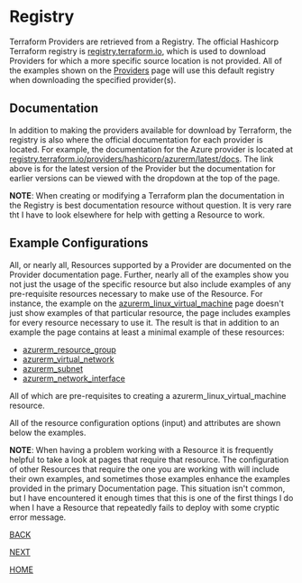 # Registry
Terraform Providers are retrieved from a Registry. The official Hashicorp Terraform registry is [registry.terraform.io](https://registry.terraform.io/), which is used to download Providers for which a more specific source location is not provided. All of the examples shown on the [Providers](https://github.com/jessed/guides/blob/main/Terraform/Providers.md) page will use this default registry when downloading the specified provider(s).
<br/>

## Documentation
In addition to making the providers available for download by Terraform, the registry is also where the official documentation for each provider is located. For example, the documentation for the Azure provider is located at [registry.terraform.io/providers/hashicorp/azurerm/latest/docs](https://registry.terraform.io/providers/hashicorp/azurerm/latest/docs). The link above is for the latest version of the Provider but the documentation for earlier versions can be viewed with the dropdown at the top of the page.

**NOTE**: When creating or modifying a Terraform plan the documentation in the Registry is best documentation resource without question. It is very rare tht I have to look elsewhere for help with getting a Resource to work.
<br/>

## Example Configurations
All, or nearly all, Resources supported by a Provider are documented on the Provider documentation page. Further, nearly all of the examples show you not just the usage of the specific resource but also include examples of any pre-requisite resources necessary to make use of the Resource. For instance, the example on the [azurerm_linux_virtual_machine](https://registry.terraform.io/providers/hashicorp/azurerm/latest/docs/resources/linux_virtual_machine) page doesn't just show examples of that particular resource, the page includes examples for every resource necessary to use it. The result is that in addition to an example the page contains at least a minimal example of these resources:

* [azurerm_resource_group](https://registry.terraform.io/providers/hashicorp/azurerm/latest/docs/resources/resource_group)
* [azurerm_virtual_network](https://registry.terraform.io/providers/hashicorp/azurerm/latest/docs/resources/virtual_network)
* [azurerm_subnet](https://registry.terraform.io/providers/hashicorp/azurerm/latest/docs/resources/subnet)
* [azurerm_network_interface](https://registry.terraform.io/providers/hashicorp/azurerm/latest/docs/resources/network_interface)

All of which are pre-requisites to creating a azurerm_linux_virtual_machine resource.

All of the resource configuration options (input) and attributes are shown below the examples.

**NOTE**: When having a problem working with a Resource it is frequently helpful to take a look at pages that require that resource. The configuration of other Resources that require the one you are working with will include their own examples, and sometimes those examples enhance the examples provided in the primary Documentation page. This situation isn't common, but I have encountered it enough times that this is one of the first things I do when I have a Resource that repeatedly fails to deploy with some cryptic error message.

[BACK](https://github.com/jessed/guides/blob/main/Terraform/Providers.md)

[NEXT](https://github.com/jessed/guides/blob/main/Terraform/Configurations.md)

[HOME](https://github.com/jessed/guides/blob/main/Terraform/README.md)